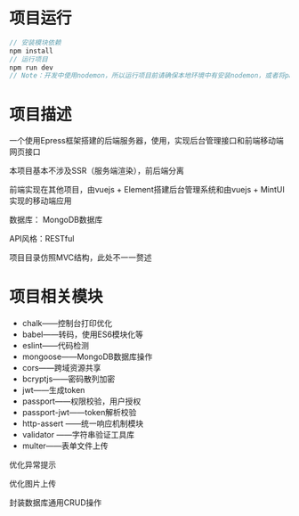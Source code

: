 # 项目运行

```javascript
// 安装模块依赖
npm install
// 运行项目
npm run dev
// Note：开发中使用nodemon，所以运行项目前请确保本地环境中有安装nodemon，或者将package.json的nodemon修改为node也可以运行
```

# 项目描述

一个使用Epress框架搭建的后端服务器，使用，实现后台管理接口和前端移动端网页接口

本项目基本不涉及SSR（服务端渲染），前后端分离

前端实现在其他项目，由vuejs + Element搭建后台管理系统和由vuejs + MintUI实现的移动端应用

数据库： MongoDB数据库

API风格：RESTful

项目目录仿照MVC结构，此处不一一赘述

# 项目相关模块

- chalk——控制台打印优化
- babel——转码，使用ES6模块化等
- eslint——代码检测
- mongoose——MongoDB数据库操作
- cors——跨域资源共享
- bcryptjs——密码散列加密
- jwt——生成token
- passport——权限校验，用户授权
- passport-jwt——token解析校验
- http-assert ——统一响应机制模块
- validator ——字符串验证工具库
- multer——表单文件上传



优化异常提示

优化图片上传

封装数据库通用CRUD操作





















